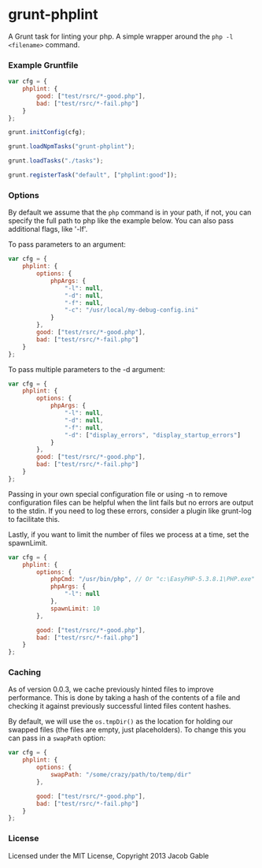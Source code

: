 grunt-phplint
=============

A Grunt task for linting your php.  A simple wrapper around the `php -l <filename>` command.

### Example Gruntfile

```javascript
var cfg = {
	phplint: {
		good: ["test/rsrc/*-good.php"],
		bad: ["test/rsrc/*-fail.php"]
	}
};

grunt.initConfig(cfg);

grunt.loadNpmTasks("grunt-phplint");

grunt.loadTasks("./tasks");

grunt.registerTask("default", ["phplint:good"]);
```

### Options

By default we assume that the `php` command is in your path, if not, you can specify the full path to php like the example below.  You can also pass additional flags, like '-lf'.

To pass parameters to an argument:

```javascript
var cfg = {
	phplint: {
		options: {
			phpArgs: {
				"-l": null,
				"-d": null,
				"-f": null,
				"-c": "/usr/local/my-debug-config.ini"
			}
		},
		good: ["test/rsrc/*-good.php"],
		bad: ["test/rsrc/*-fail.php"]
	}
};
```

To pass multiple parameters to the -d argument:  

```javascript
var cfg = {
	phplint: {
		options: {
			phpArgs: {
				"-l": null,
				"-d": null,
				"-f": null,
				"-d": ["display_errors", "display_startup_errors"]
			}
		},
		good: ["test/rsrc/*-good.php"],
		bad: ["test/rsrc/*-fail.php"]
	}
};
```

Passing in your own special configuration file or using -n to remove configuration files can be helpful when the lint fails but no errors are output to the stdin.  If you need to log these errors, consider a plugin like grunt-log to facilitate this.

Lastly, if you want to limit the number of files we process at a time, set the spawnLimit.

```javascript
var cfg = {
	phplint: {
		options: {
			phpCmd: "/usr/bin/php", // Or "c:\EasyPHP-5.3.8.1\PHP.exe"
			phpArgs: {
				"-l": null
			},
			spawnLimit: 10
		},

		good: ["test/rsrc/*-good.php"],
		bad: ["test/rsrc/*-fail.php"]
	}
};
```



### Caching

As of version 0.0.3, we cache previously hinted files to improve performance.  This is done by taking a hash of the contents of a file and checking it against previously successful linted files content hashes.

By default, we will use the `os.tmpDir()` as the location for holding our swapped files (the files are empty, just placeholders).  To change this you can pass in a `swapPath` option:

```javascript
var cfg = {
	phplint: {
		options: {
			swapPath: "/some/crazy/path/to/temp/dir"
		},

		good: ["test/rsrc/*-good.php"],
		bad: ["test/rsrc/*-fail.php"]
	}
};
```

### License

Licensed under the MIT License, Copyright 2013 Jacob Gable